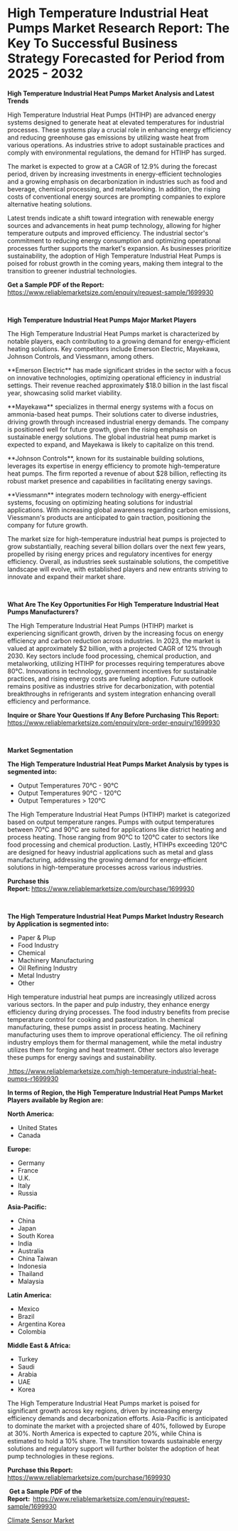 <p><h1>High Temperature Industrial Heat Pumps Market Research Report: The Key To Successful Business Strategy Forecasted for Period from 2025 - 2032</h1></p><p><strong>High Temperature Industrial Heat Pumps Market Analysis and Latest Trends</strong></p>
<p><p>High Temperature Industrial Heat Pumps (HTIHP) are advanced energy systems designed to generate heat at elevated temperatures for industrial processes. These systems play a crucial role in enhancing energy efficiency and reducing greenhouse gas emissions by utilizing waste heat from various operations. As industries strive to adopt sustainable practices and comply with environmental regulations, the demand for HTIHP has surged.</p><p>The market is expected to grow at a CAGR of 12.9% during the forecast period, driven by increasing investments in energy-efficient technologies and a growing emphasis on decarbonization in industries such as food and beverage, chemical processing, and metalworking. In addition, the rising costs of conventional energy sources are prompting companies to explore alternative heating solutions.</p><p>Latest trends indicate a shift toward integration with renewable energy sources and advancements in heat pump technology, allowing for higher temperature outputs and improved efficiency. The industrial sector's commitment to reducing energy consumption and optimizing operational processes further supports the market's expansion. As businesses prioritize sustainability, the adoption of High Temperature Industrial Heat Pumps is poised for robust growth in the coming years, making them integral to the transition to greener industrial technologies.</p></p>
<p><strong>Get a Sample PDF of the Report:&nbsp;</strong> <a href="https://www.reliablemarketsize.com/enquiry/request-sample/1699930?utm_campaign=1872&utm_medium=2&utm_source=Github&utm_content=ia&utm_term=09012025&utm_id=high-temperature-industrial-heat-pumps">https://www.reliablemarketsize.com/enquiry/request-sample/1699930</a></p>
<p>&nbsp;</p>
<p><strong>High Temperature Industrial Heat Pumps Major Market Players</strong></p>
<p><p>The High Temperature Industrial Heat Pumps market is characterized by notable players, each contributing to a growing demand for energy-efficient heating solutions. Key competitors include Emerson Electric, Mayekawa, Johnson Controls, and Viessmann, among others.</p><p>**Emerson Electric** has made significant strides in the sector with a focus on innovative technologies, optimizing operational efficiency in industrial settings. Their revenue reached approximately $18.0 billion in the last fiscal year, showcasing solid market viability. </p><p>**Mayekawa** specializes in thermal energy systems with a focus on ammonia-based heat pumps. Their solutions cater to diverse industries, driving growth through increased industrial energy demands. The company is positioned well for future growth, given the rising emphasis on sustainable energy solutions. The global industrial heat pump market is expected to expand, and Mayekawa is likely to capitalize on this trend.</p><p>**Johnson Controls**, known for its sustainable building solutions, leverages its expertise in energy efficiency to promote high-temperature heat pumps. The firm reported a revenue of about $28 billion, reflecting its robust market presence and capabilities in facilitating energy savings.</p><p>**Viessmann** integrates modern technology with energy-efficient systems, focusing on optimizing heating solutions for industrial applications. With increasing global awareness regarding carbon emissions, Viessmann's products are anticipated to gain traction, positioning the company for future growth.</p><p>The market size for high-temperature industrial heat pumps is projected to grow substantially, reaching several billion dollars over the next few years, propelled by rising energy prices and regulatory incentives for energy efficiency. Overall, as industries seek sustainable solutions, the competitive landscape will evolve, with established players and new entrants striving to innovate and expand their market share.</p></p>
<p>&nbsp;</p>
<p><strong>What Are The Key Opportunities For High Temperature Industrial Heat Pumps Manufacturers?</strong></p>
<p><p>The High Temperature Industrial Heat Pumps (HTIHP) market is experiencing significant growth, driven by the increasing focus on energy efficiency and carbon reduction across industries. In 2023, the market is valued at approximately $2 billion, with a projected CAGR of 12% through 2030. Key sectors include food processing, chemical production, and metalworking, utilizing HTIHP for processes requiring temperatures above 80°C. Innovations in technology, government incentives for sustainable practices, and rising energy costs are fueling adoption. Future outlook remains positive as industries strive for decarbonization, with potential breakthroughs in refrigerants and system integration enhancing overall efficiency and performance.</p></p>
<p><strong>Inquire or Share Your Questions If Any Before Purchasing This Report:</strong> <a href="https://www.reliablemarketsize.com/enquiry/pre-order-enquiry/1699930?utm_campaign=1872&utm_medium=2&utm_source=Github&utm_content=ia&utm_term=09012025&utm_id=high-temperature-industrial-heat-pumps">https://www.reliablemarketsize.com/enquiry/pre-order-enquiry/1699930</a></p>
<p>&nbsp;</p>
<p><strong>Market Segmentation</strong></p>
<p><strong>The High Temperature Industrial Heat Pumps Market Analysis by types is segmented into:</strong></p>
<p><ul><li>Output Temperatures 70°C - 90°C</li><li>Output Temperatures 90°C - 120°C</li><li>Output Temperatures > 120°C</li></ul></p>
<p><p>The High Temperature Industrial Heat Pumps (HTIHP) market is categorized based on output temperature ranges. Pumps with output temperatures between 70°C and 90°C are suited for applications like district heating and process heating. Those ranging from 90°C to 120°C cater to sectors like food processing and chemical production. Lastly, HTIHPs exceeding 120°C are designed for heavy industrial applications such as metal and glass manufacturing, addressing the growing demand for energy-efficient solutions in high-temperature processes across various industries.</p></p>
<p><strong>Purchase this Report:&nbsp;</strong><a href="https://www.reliablemarketsize.com/purchase/1699930?utm_campaign=1872&utm_medium=2&utm_source=Github&utm_content=ia&utm_term=09012025&utm_id=high-temperature-industrial-heat-pumps">https://www.reliablemarketsize.com/purchase/1699930</a></p>
<p>&nbsp;</p>
<p><strong>The High Temperature Industrial Heat Pumps Market Industry Research by Application is segmented into:</strong></p>
<p><ul><li>Paper & Plup</li><li>Food Industry</li><li>Chemical</li><li>Machinery Manufacturing</li><li>Oil Refining Industry</li><li>Metal Industry</li><li>Other</li></ul></p>
<p><p>High temperature industrial heat pumps are increasingly utilized across various sectors. In the paper and pulp industry, they enhance energy efficiency during drying processes. The food industry benefits from precise temperature control for cooking and pasteurization. In chemical manufacturing, these pumps assist in process heating. Machinery manufacturing uses them to improve operational efficiency. The oil refining industry employs them for thermal management, while the metal industry utilizes them for forging and heat treatment. Other sectors also leverage these pumps for energy savings and sustainability.</p></p>
<p><a href="https://www.reliablemarketsize.com/high-temperature-industrial-heat-pumps-r1699930?utm_campaign=1872&utm_medium=2&utm_source=Github&utm_content=ia&utm_term=09012025&utm_id=high-temperature-industrial-heat-pumps">&nbsp;https://www.reliablemarketsize.com/high-temperature-industrial-heat-pumps-r1699930</a></p>
<p><strong>In terms of Region, the High Temperature Industrial Heat Pumps Market Players available by Region are:</strong></p>
<p>
    <p> <strong> North America: </strong>
        <ul>
            <li>United States</li>
            <li>Canada</li>
        </ul>
        </p> 
    <p> <strong> Europe: </strong>
        <ul>
            <li>Germany</li>
            <li>France</li>
            <li>U.K.</li>
            <li>Italy</li>
            <li>Russia</li>
        </ul>
        </p> 
    <p> <strong> Asia-Pacific: </strong>
        <ul>
            <li>China</li>
            <li>Japan</li>
            <li>South Korea</li>
            <li>India</li>
            <li>Australia</li>
            <li>China Taiwan</li>
            <li>Indonesia</li>
            <li>Thailand</li>
            <li>Malaysia</li>
        </ul>
        </p> 
    <p> <strong> Latin America: </strong>
        <ul>
            <li>Mexico</li>
            <li>Brazil</li>
            <li>Argentina Korea</li>
            <li>Colombia</li>
        </ul>
        </p> 
    <p> <strong> Middle East & Africa: </strong>
        <ul>
            <li>Turkey</li>
            <li>Saudi</li>
            <li>Arabia</li>
            <li>UAE</li>
            <li>Korea</li>
        </ul>
    </p>
    </p>
<p><p>The High Temperature Industrial Heat Pumps market is poised for significant growth across key regions, driven by increasing energy efficiency demands and decarbonization efforts. Asia-Pacific is anticipated to dominate the market with a projected share of 40%, followed by Europe at 30%. North America is expected to capture 20%, while China is estimated to hold a 10% share. The transition towards sustainable energy solutions and regulatory support will further bolster the adoption of heat pump technologies in these regions.</p></p>
<p><strong>Purchase this Report: </strong><a href="https://www.reliablemarketsize.com/purchase/1699930?utm_campaign=1872&utm_medium=2&utm_source=Github&utm_content=ia&utm_term=09012025&utm_id=high-temperature-industrial-heat-pumps">https://www.reliablemarketsize.com/purchase/1699930</a></p>
<p>&nbsp;<strong>Get a Sample PDF of the Report:&nbsp;&nbsp;</strong><a href="https://www.reliablemarketsize.com/enquiry/request-sample/1699930?utm_campaign=1872&utm_medium=2&utm_source=Github&utm_content=ia&utm_term=09012025&utm_id=high-temperature-industrial-heat-pumps">https://www.reliablemarketsize.com/enquiry/request-sample/1699930</a></p>
<p><strong></strong></p>
<p><p><a href="https://github.com/BryceTownsendr/Market-Research-Report-List-7/blob/main/climate-sensor-market.md?utm_campaign=1872&utm_medium=2&utm_source=Github&utm_content=ia&utm_term=09012025&utm_id=high-temperature-industrial-heat-pumps">Climate Sensor Market</a></p></p>